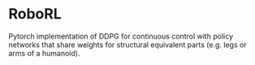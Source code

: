 # RoboRL
Pytorch implementation of DDPG for continuous control with policy networks that share weights for structural equivalent parts (e.g. legs or arms of a humanoid).
